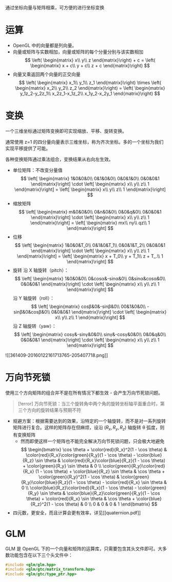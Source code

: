 通过坐标向量与矩阵相乘，可方便的进行坐标变换
# 运算

- OpenGL 中的向量都是列向量。
- 向量或矩阵与实数相加，向量或矩阵的每个分量分别与该实数相加
$$
\left( \begin{matrix}
x\\
y\\
z  \end{matrix}\right) + c = 
\left( \begin{matrix}
x + c\\
y + c\\
z + c  \end{matrix}\right)
$$
- 向量叉乘返回两个向量的正交向量
$$
\left( \begin{matrix}
x_1\\
y_1\\
z_1  \end{matrix}\right)
\times
\left( \begin{matrix}
x_2\\
y_2\\
z_2  \end{matrix}\right) = 
\left( \begin{matrix}
y_1z_2-y_2z_1\\
x_2z_1-x_1z_2\\
x_1y_2-x_2y_1  \end{matrix}\right)
$$
# 变换

一个三维坐标通过矩阵变换即可实现缩放、平移、旋转变换。

通常使用 z=1 的四分量向量表示三维坐标，称为齐次坐标。多的一个坐标为我们实现平移提供了可能。

各种变换矩阵通过乘法组合，变换结果从右向左生效。

- 单位矩阵：不改变分量值
$$
\left[ \begin{matrix}
1&0&0&0\\
0&1&0&0\\
0&0&1&0\\
0&0&0&1 \end{matrix}\right] \cdot
\left[ \begin{matrix}
x\\
y\\
z\\
1 \end{matrix}\right] = 
\left[ \begin{matrix}
x\\
y\\
z\\
1 \end{matrix}\right]
$$
- 缩放矩阵
$$
\left[ \begin{matrix}
m&0&0&0\\
0&n&0&0\\
0&0&q&0\\
0&0&0&1 \end{matrix}\right] \cdot
\left[ \begin{matrix}
x\\
y\\
z\\
1 \end{matrix}\right] = 
\left[ \begin{matrix}
mx\\
ny\\
qz\\
1 \end{matrix}\right]
$$
- 位移
$$
\left[ \begin{matrix}
1&0&0&T_0\\
0&1&0&T_1\\
0&0&1&T_2\\
0&0&0&1 \end{matrix}\right] \cdot
\left[ \begin{matrix}
x\\
y\\
z\\
1 \end{matrix}\right] = 
\left[ \begin{matrix}
x + T_0\\
y + T_1\\
z + T_.\\
1 \end{matrix}\right]
$$
- 旋转
沿 X 轴旋转（pitch）：
$$
\left[ \begin{matrix}
1&0&0&0\\
0&cosα&-sinα&0\\
0&sinα&cosα&0\\
0&0&0&1 \end{matrix}\right] \cdot
\left[ \begin{matrix}
x\\
y\\
z\\
1 \end{matrix}\right]
$$
沿 Y 轴旋转（roll）：
$$
\left[ \begin{matrix}
cosβ&0&-sinβ&0\\
00&1&0&0\\
-sinβ&0&cosβ&0\\
0&0&0&1 \end{matrix}\right] \cdot
\left[ \begin{matrix}
x\\
y\\
z\\
1 \end{matrix}\right]
$$
沿 Z 轴旋转（yaw）：
$$
\left[ \begin{matrix}
cosγ&-sinγ&0&0\\
sinγ&-cosγ&0&0\\
0&0&q&0\\
0&0&0&1 \end{matrix}\right] \cdot
\left[ \begin{matrix}
x\\
y\\
z\\
1 \end{matrix}\right]
$$

![[361409-20160122161713765-205407718.png]]
# 万向节死锁

使用三个方向矩阵的组合并不是在所有情况下都生效 - 会产生万向节死锁问题。

> [!error]
> 万向节死锁：当三个旋转角中两个角的旋转坐标轴平面重合时，第三个方向的旋转结果与预期不符

- 规避方案：根据需要达到的效果，沿特定的一个轴旋转，而不是对一系列旋转矩阵进行复合。这样的矩阵存在但麻烦，设沿 $(R_x, R_y, R_z)$ 轴旋转 θ 弧度，则有变换矩阵
	- 然而即使这样一个矩阵也不能完全解决万向节死锁问题，只会极大地避免
$$
\begin{bmatrix} \cos \theta + \color{red}{R_x}^2(1 - \cos \theta) & \color{red}{R_x}\color{green}{R_y}(1 - \cos \theta) - \color{blue}{R_z} \sin \theta & \color{red}{R_x}\color{blue}{R_z}(1 - \cos \theta) + \color{green}{R_y} \sin \theta & 0 \\ \color{green}{R_y}\color{red}{R_x} (1 - \cos \theta) + \color{blue}{R_z} \sin \theta & \cos \theta + \color{green}{R_y}^2(1 - \cos \theta) & \color{green}{R_y}\color{blue}{R_z}(1 - \cos \theta) - \color{red}{R_x} \sin \theta & 0 \\ \color{blue}{R_z}\color{red}{R_x}(1 - \cos \theta) - \color{green}{R_y} \sin \theta & \color{blue}{R_z}\color{green}{R_y}(1 - \cos \theta) + \color{red}{R_x} \sin \theta & \cos \theta + \color{blue}{R_z}^2(1 - \cos \theta) & 0 \\ 0 & 0 & 0 & 1 \end{bmatrix}
$$
- 四元数，更安全，而且计算会更有效率，详见[[quaternion.pdf]]
# GLM

GLM 是 OpenGL 下的一个向量和矩阵的运算库，只需要包含其头文件即可。大多数功能包含在以下三个头文件中：

```c++
#include <glm/glm.hpp>
#include <glm/gtc/matrix_transform.hpp>
#include <glm/gtc/type_ptr.hpp>
```
